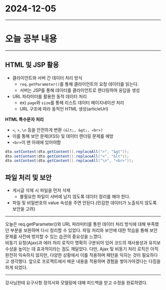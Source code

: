 # 2024-12-05
---

# 오늘 공부 내용

---
## HTML 및 JSP 활용
- 클라이언트와 서버 간 데이터 처리 방식
    - `req.getParameter()`를 통해 클라이언트의 요청 데이터를 읽는다.
    - 서버는 JSP를 통해 데이터를 클라이언트로 렌더링하여 응답을 생성
- URL 파라미터를 활용한 동적 데이터 처리
    - ex) `page`와 `size`를 통해 리스트 데이터 페이지네이션 처리
    - URL 구조에 따라 동적인 HTML 생성(articleUrl)

**HTML 특수문자 처리**
- `<`, `>`, `\n` 등을 안전하게 변환 `(&lt;, &gt;, <br>)`
- 이를 통해 보안 문제(XSS) 및 데이터 렌더링 문제를 예방
- `<br>`이 맨 아래에 있어야함

```java
dto.setContent(dto.getContent().replaceAll(">", "&gt"));
dto.setContent(dto.getContent().replaceAll("<", "&lt"));
dto.setContent(dto.getContent().replaceAll("\n", "<br>"));
```

## 파일 처리 및 보안
- 게시글 삭제 시 파일을 먼저 삭제
    - 불필요한 파일이 서버에 남지 않도록 데이터 정리를 해야 한다.
- 파일 및 비밀번호의 value 속성을 주면 안된다.(민감한 데이터가 노출되지 않도록 보안을 고려)


--- 
오늘은 req.getParameter()와 URL 파라미터를 통한 데이터 처리 방식에 대해 부족했던 부분을 보완하며 다시 정리할 수 있었다.
파일 처리와 보안에 대한 학습을 통해 보안 문제를 사전에 방지할 수 있는 습관의 중요성을 느꼈다. <br>
비동기 요청(Ajax)과 에러 처리 로직이 명확히 구분되어 있어 코드의 재사용성과 유지보수성을 높이는 데 효과적이라는 점도 깨달았다. 
다만, Ajax 및 비동기 처리 로직은 아직 완전히 익숙하지 않지만, 다양한 상황에서 이를 적용하며 패턴을 익히는 것이 필요하다고 생각했다.
앞으로 프로젝트에서 배운 내용을 적용하며 경험을 쌓아가야겠다는 다짐을 하게 되었다.

---
강사님한테 요구사항 정의서와 모델링에 대해 피드백을 받고 수정을 완료하였다. 

